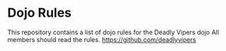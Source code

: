 Dojo Rules
==========

This repository contains a list of dojo rules for the Deadly Vipers dojo
All members should read the rules. 
https://github.com/deadlyvipers
